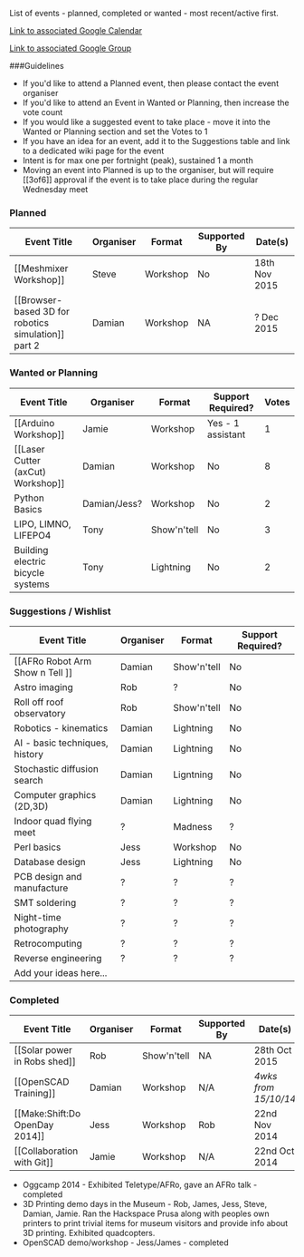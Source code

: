 List of events - planned, completed or wanted - most recent/active first.  

[Link to associated Google Calendar](https://www.google.com/calendar/embed?src=axford.me.uk_1k8r0721ckgjv5p51u97gued1c%40group.calendar.google.com&ctz=Europe/London)

[Link to associated Google Group](https://groups.google.com/forum/#!topic/swindon-hackspace/QHFl8R4k1AU)

###Guidelines
* If you'd like to attend a Planned event, then please contact the event organiser
* If you'd like to attend an Event in Wanted or Planning, then increase the vote count
* If you would like a suggested event to take place - move it into the Wanted or Planning section and set the Votes to 1 
* If you have an idea for an event, add it to the Suggestions table and link to a dedicated wiki page for the event
* Intent is for max one per fortnight (peak), sustained 1 a month
* Moving an event into Planned is up to the organiser, but will require [[3of6]] approval if the event is to take place during the regular Wednesday meet

### Planned

| Event Title                       | Organiser   | Format      | Supported By      | Date(s)
| --------------------------------- | ----------- | ----------- | ----------------- | --------------------
| [[Meshmixer Workshop]]            | Steve       | Workshop    | No                | 18th Nov 2015
| [[Browser-based 3D for robotics simulation]] part 2 | Damian | Workshop | NA             | ? Dec 2015


### Wanted or Planning

| Event Title                       | Organiser   | Format      | Support Required? | Votes |
| --------------------------------- | ----------- | ----------- | ----------------- | ----- |
| [[Arduino Workshop]]              | Jamie       | Workshop    | Yes - 1 assistant | 1     |
| [[Laser Cutter (axCut) Workshop]] | Damian      | Workshop    | No                | 8     |
| Python Basics                     | Damian/Jess? | Workshop   | No                | 2     |
| LIPO, LIMNO, LIFEPO4              | Tony        | Show'n'tell | No                | 3     |
| Building electric bicycle systems | Tony        | Lightning   | No                | 2     |

### Suggestions / Wishlist

| Event Title                       | Organiser  | Format      | Support Required? |
| --------------------------------- | ---------- | ----------- | ----------------- |
| [[AFRo Robot Arm Show n Tell ]]   | Damian     | Show'n'tell | No                |
| Astro imaging                     | Rob        | ?           | No                |
| Roll off roof observatory         | Rob        | Show'n'tell | No                |
| Robotics - kinematics             | Damian     | Lightning   | No                |
| AI - basic techniques, history    | Damian     | Lightning   | No                |
| Stochastic diffusion search       | Damian     | Ligntning   | No                |
| Computer graphics (2D,3D)         | Damian     | Lightning   | No                |
| Indoor quad flying meet           | ?          | Madness     | ?                 |
| Perl basics                       | Jess       | Workshop    | No                |
| Database design                   | Jess       | Lightning   | No                |
| PCB design and manufacture        | ?          | ?           | ?                 |
| SMT soldering                     | ?          | ?           | ?                 |
| Night-time photography            | ?          | ?           | ?                 |
| Retrocomputing                    | ?          | ?           | ?                 |
| Reverse engineering               | ?          | ?           | ?                 |
| Add your ideas here...            |            |             |                   |


### Completed

| Event Title                       | Organiser   | Format      | Supported By      | Date(s)
| --------------------------------- | ----------- | ----------- | ----------------- | --------------------
| [[Solar power in Robs shed]]      | Rob         | Show'n'tell | NA                | 28th Oct 2015
| [[OpenSCAD Training]]             | Damian      | Workshop    | N/A               | *4wks from 15/10/14*
| [[Make:Shift:Do OpenDay 2014]]    | Jess        | Workshop    | Rob               | 22nd Nov 2014
| [[Collaboration with Git]]        | Jamie       | Workshop    | N/A               | 22nd Oct 2014

* Oggcamp 2014 - Exhibited Teletype/AFRo, gave an AFRo talk - completed
* 3D Printing demo days in the Museum - Rob, James, Jess, Steve, Damian, Jamie.  Ran the Hackspace Prusa along with peoples own printers to print trivial items for museum visitors and provide info about 3D printing.  Exhibited quadcopters.
* OpenSCAD demo/workshop - Jess/James - completed